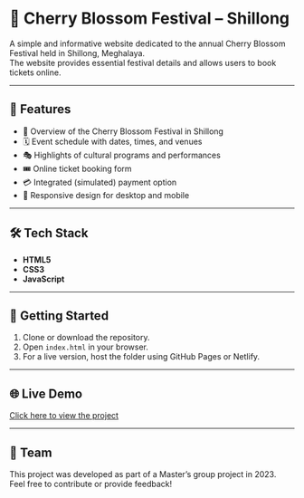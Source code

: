 # 🌸 Cherry Blossom Festival – Shillong

A simple and informative website dedicated to the annual Cherry Blossom Festival held in Shillong, Meghalaya.  
The website provides essential festival details and allows users to book tickets online.

---

## 📌 Features

- 🎉 Overview of the Cherry Blossom Festival in Shillong
- 🗓️ Event schedule with dates, times, and venues
- 🎭 Highlights of cultural programs and performances
- 🎟️ Online ticket booking form
- 💳 Integrated (simulated) payment option
- 📱 Responsive design for desktop and mobile

---

## 🛠️ Tech Stack

- **HTML5**
- **CSS3**
- **JavaScript**

---

## 🚀 Getting Started

1. Clone or download the repository.
2. Open `index.html` in your browser.
3. For a live version, host the folder using GitHub Pages or Netlify.

---

## 🌐 Live Demo

[Click here to view the project]([https://cherryblossom.github.io/cherry-blossom-festival/](https://cherrybloss.netlify.app/))  

---

## 👥 Team

This project was developed as part of a Master’s group project in 2023.  
Feel free to contribute or provide feedback!
